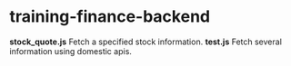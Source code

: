 # training-finance-backend

**stock_quote.js** Fetch a specified stock information.
**test.js** Fetch several information using domestic apis.